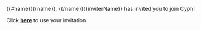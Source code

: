 {{#name}}{{name}}, {{/name}}{{inviterName}} has invited you to join Cyph!

Click [**here**]({{accountsURL}}register/{{inviteCode}}) to use your invitation.
